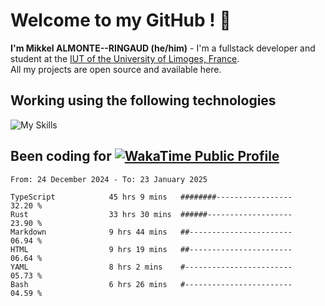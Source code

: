 # Welcome to my GitHub ! 🌃

**I'm Mikkel ALMONTE--RINGAUD (he/him)** - I'm a fullstack developer and student at the [IUT of the University of Limoges, France](https://iut.unilim.fr). \
All my projects are open source and available here.

## Working using the following technologies

![My Skills](https://skillicons.dev/icons?i=solidjs,pnpm,nodejs,ts,js,vercel,netlify,html,css,rust,astro,git,vue,md,electron,figma,github,bash,bun,cloudflare,py,tailwind,nginx,npm,tauri,vite,zig,yarn,windicss,dart,flutter,kotlin&theme=dark)

## Been coding for [![WakaTime Public Profile](https://wakatime.com/badge/user/0839e595-e07a-435c-8d59-ed95f2a3d6dd.svg?style=flat-square)](https://wakatime.com/@0839e595-e07a-435c-8d59-ed95f2a3d6dd)

<!--START_SECTION:waka-->

```plain
From: 24 December 2024 - To: 23 January 2025

TypeScript            45 hrs 9 mins   ########-----------------   32.20 %
Rust                  33 hrs 30 mins  ######-------------------   23.90 %
Markdown              9 hrs 44 mins   ##-----------------------   06.94 %
HTML                  9 hrs 19 mins   ##-----------------------   06.64 %
YAML                  8 hrs 2 mins    #------------------------   05.73 %
Bash                  6 hrs 26 mins   #------------------------   04.59 %
```

<!--END_SECTION:waka-->
